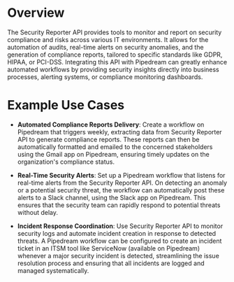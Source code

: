 # Overview

The Security Reporter API provides tools to monitor and report on security compliance and risks across various IT environments. It allows for the automation of audits, real-time alerts on security anomalies, and the generation of compliance reports, tailored to specific standards like GDPR, HIPAA, or PCI-DSS. Integrating this API with Pipedream can greatly enhance automated workflows by providing security insights directly into business processes, alerting systems, or compliance monitoring dashboards.

# Example Use Cases

- **Automated Compliance Reports Delivery**: Create a workflow on Pipedream that triggers weekly, extracting data from Security Reporter API to generate compliance reports. These reports can then be automatically formatted and emailed to the concerned stakeholders using the Gmail app on Pipedream, ensuring timely updates on the organization's compliance status.

- **Real-Time Security Alerts**: Set up a Pipedream workflow that listens for real-time alerts from the Security Reporter API. On detecting an anomaly or a potential security threat, the workflow can automatically post these alerts to a Slack channel, using the Slack app on Pipedream. This ensures that the security team can rapidly respond to potential threats without delay.

- **Incident Response Coordination**: Use Security Reporter API to monitor security logs and automate incident creation in response to detected threats. A Pipedream workflow can be configured to create an incident ticket in an ITSM tool like ServiceNow (available on Pipedream) whenever a major security incident is detected, streamlining the issue resolution process and ensuring that all incidents are logged and managed systematically.
